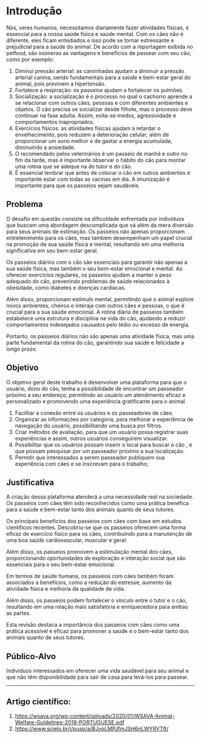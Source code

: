 # Introdução

Nós, seres humanos, necessitamos diariamente fazer atividades físicas, é essencial para a nossa saúde física e saúde mental. 
Com os cães não é diferente, eles ficam entediados e isso pode se tornar estressante e prejudicial para a saúde do animal.
De acordo com a reportagem exibida no petfood, são inúmeras as vantagens e benefícios de passear com seu cão, como por exemplo:
1. Diminui pressão arterial: as caminhadas ajudam a diminuir a pressão arterial canina, sendo fundamentais para a saúde e bem-estar geral do animal, pois previnem a hipertensão.
2. Fortalece a respiração: os passeios ajudam a fortalecer os pulmões.
3. Socialização: a socialização é o processo no qual o cachorro aprende a se relacionar com outros cães, pessoas e com diferentes ambientes e objetos. O cão precisa se socializar desde filhote, mas o processo deve continuar na fase adulta. Assim, evita-se medos, agressividade e comportamentos inapropriados.
4. Exercícios físicos: as atividades físicas ajudam a retardar o envelhecimento, pois reduzem a deterioração celular; além de proporcionar um sono melhor e de gastar a energia acumulada, diminuindo a ansiedade.  
5. O recomendado pelos veterinários é um passeio de manhã e outro no fim da tarde, mas é importante observar o hábito do cão para montar uma rotina que se adeque na do tutor e do cão.
6. É essencial lembrar que antes de colocar o cão em outros ambientes é importante estar com todas as vacinas em dia. A imunização é importante para que os passeios sejam saudáveis.

## Problema
O desafio em questão consiste na dificuldade enfrentada por indivíduos que buscam uma abordagem descomplicada que vá além da mera diversão para seus animais de estimação. 
Os passeios não apenas proporcionam entretenimento para os cães, mas também desempenham um papel crucial na promoção de sua saúde física e mental, resultando em uma melhoria significativa em seu bem-estar geral.

Os passeios diários com o cão são essenciais para garantir não apenas a sua saúde física, mas também o seu bem-estar emocional e mental. Ao oferecer exercícios regulares, os passeios ajudam a manter o peso adequado do cão, prevenindo problemas de saúde relacionados à obesidade, como diabetes e doenças cardíacas. 

Além disso, proporcionam estímulo mental, permitindo que o animal explore novos ambientes, cheiros e interaja com outros cães e pessoas, o que é crucial para a sua saúde emocional. 
A rotina diária de passeios também estabelece uma estrutura e disciplina na vida do cão, ajudando a reduzir comportamentos indesejados causados pelo tédio ou excesso de energia. 

Portanto, os passeios diários não são apenas uma atividade física, mas uma parte fundamental da rotina do cão, garantindo sua saúde e felicidade a longo prazo.


## Objetivo
O objetivo geral deste trabalho é desenvolver uma plataforma para que o usuário, dono do cão, tenha a possibilidade de encontrar um passeador próximo a seu endereço, permitindo ao usuário um atendimento eficaz e personalizado e promovendo uma experiência  gratificante para o animal.


1. Facilitar a conexão entre os usuários e os passeadores de cães.
2. Organizar as informações por categoria, para melhorar a experiência de navegação do usuário, possibilitando uma busca por filtros.
3. Criar métodos de avaliação, para que um usuário possa registrar suas experiências e assim, outros usuários conseguirem visualizar.
4. Possibilitar que os usuários possam inserir o local para buscar o cão , e  que possam pesquisar por um passeador próximo a sua localização.
5. Permitir que interessados a serem passeador publiquem sua experiência com cães e se inscrevam para o trabalho;

## Justificativa
A criação dessa plataforma atenderá a uma necessidade real na sociedade. Os passeios com cães têm sido reconhecidos como uma prática benéfica para a saúde e bem-estar tanto dos animais quanto de seus tutores.

Os principais benefícios dos passeios com cães com base em estudos científicos recentes. Descobriu-se que os passeios oferecem uma forma eficaz de exercício físico para os cães, contribuindo para a manutenção de uma boa saúde cardiovascular, muscular e geral. 

Além disso, os passeios promovem a estimulação mental dos cães, proporcionando oportunidades de exploração e interação social que são essenciais para o seu bem-estar emocional. 

Em termos de saúde humana, os passeios com cães também foram associados a benefícios, como a redução do estresse, aumento da atividade física e melhoria da qualidade de vida. 

Além disso, os passeios podem fortalecer o vínculo entre o tutor e o cão, resultando em uma relação mais satisfatória e enriquecedora para ambas as partes. 

Esta revisão destaca a importância dos passeios com cães como uma prática acessível e eficaz para promover a saúde e o bem-estar tanto dos animais quanto de seus tutores.


## Público-Alvo

Indivíduos interessados em oferecer uma vida saudável para seu animal e que não têm disponibilidade para sair de casa para levá-los para passear.

---

## Artigo científico:

1. https://wsava.org/wp-content/uploads/2020/01/WSAVA-Animal-Welfare-Guidelines-2018-PORTUGUESE.pdf
2. https://www.scielo.br/j/pusp/a/BJvpLMPJfmJSH6nLWYRVTft/
